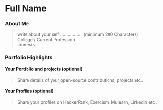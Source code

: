 # Full Name 

### About Me

> write about your self .................. (minimum 200 Characters) <br>
> College / Current Profession <br>
> Interests



### Portfolio Highlights


#### Your Portfolio and projects (optional)

> Share details of your open-source contributions, projects etc..


#### Your Profiles (optional)

> Share your profiles on HackerRank, Exercism, Mulearn, Linkedin etc ..
